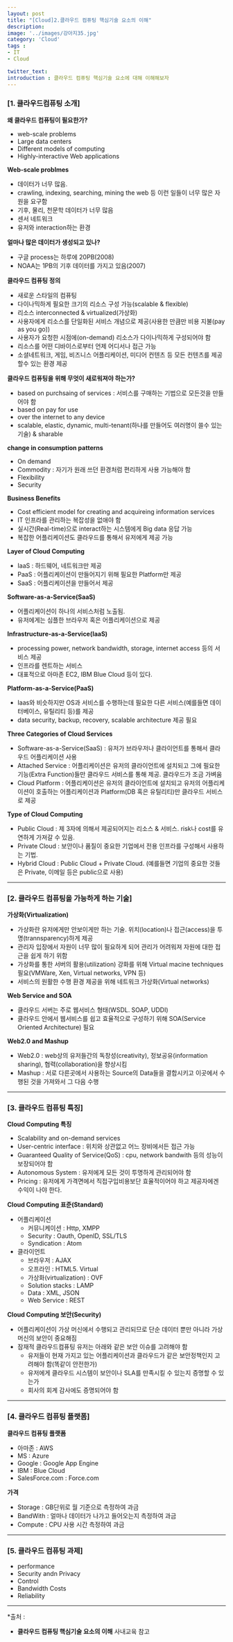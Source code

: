 ```yaml
---
layout: post
title: "[Cloud]2.클라우드 컴퓨팅 핵심기술 요소의 이해"
description: 
image: '../images/강아지35.jpg'
category: 'Cloud'
tags : 
- IT
- Cloud

twitter_text: 
introduction : 클라우드 컴퓨팅 핵심기술 요소에 대해 이해해보자 
---
```


### [1. 클라우드컴퓨팅 소개]

**왜 클라우드 컴퓨팅이 필요한가?**
 - web-scale problems
 - Large data centers
 - Different models of computing
 - Highly-interactive Web applications


**Web-scale problmes**
- 데이터가 너무 많음. 
- crawling, indexing, searching, mining the web 등 이런 일들이 너무 많은 자원을 요구함
- 기후, 물리, 천문학 데이터가 너무 많음
- 센서 네트워크
- 유저와 interaction하는 환경


**얼마나 많은 데이터가 생성되고 있나?**
- 구글 process는 하루에 20PB(2008)
- NOAA는 1PB의 기후 데이터를 가지고 있음(2007)


**클라우드 컴퓨팅 정의**
- 새로운 스타일의 컴퓨팅
- 다이나믹하게 필요한 크기의 리소스 구성 가능(scalable & flexible)
- 리소스 interconnected & virtualized(가상화)
- 사용자에게 리소스를 단일화된 서비스 개념으로 제공(사용한 만큼만 비용 지불(pay as you go))
- 사용자가 요청한 시점에(on-demand) 리소스가 다이나믹하게 구성되어야 함
- 리소스를 어떤 디바이스로부터 언제 어디서나 접근 가능
- 소셜네트워크, 게임, 비즈니스 어플리케이션, 미디어 컨텐츠 등 모든 컨텐츠를 제공할수 있는 환경 제공


**클라우드 컴퓨팅을 위해 무엇이 새로워져야 하는가?**
- based on purchsaing of services : 서비스를 구매하는 기법으로 모든것을 만들어야 함
- based on pay for use
- over the internet to any device
- scalable, elastic, dynamic, multi-tenant(하나를 만들어도 여러명이 쓸수 있는 기술) & sharable


**change in consumption patterns**
- On demand
- Commodity : 자기가 원래 쓰던 환경처럼 편리하게 사용 가능해야 함
- Flexibility
- Security 


**Business Benefits**
- Cost efficient model for creating and acquireing information services
- IT 인프라를 관리하는 복잡성을 없애야 함
- 실시간(Real-time)으로 interact하는 시스템에게 Big data 응답 가능
- 복잡한 어플리케이션도 클라우드를 통해서 유저에게 제공 가능


**Layer of Cloud Computing**
- IaaS : 하드웨어, 네트워크만 제공
- PaaS : 어플리케이션이 만들어지기 위해 필요한 Platform만 제공
- SaaS : 어플리케이션을 만들어서 제공


**Software-as-a-Service(SaaS)**
- 어플리케이션이 하나의 서비스처럼 노출됨.
- 유저에게는 심플한 브라우저 혹은 어플리케이션으로 제공

**Infrastructure-as-a-Service(IaaS)**
- processing power, network bandwidth, storage, internet access 등의 서비스 제공
- 인프라를 렌트하는 서비스
- 대표적으로 아마존 EC2, IBM Blue Cloud 등이 있다.

**Platform-as-a-Service(PaaS)**
- Iaas와 비슷하지만 OS과 서비스를 수행하는데 필요한 다른 서비스(예를들면 데이터베이스, 유틸리티 등)를 제공
- data security, backup, recovery, scalable architecture 제공 필요


**Three Categories of Cloud Services**
- Software-as-a-Service(SaaS) : 유저가 브라우저나 클라이언트를 통해서 클라우드 어플리케이션 사용
- Attached Service : 어플리케이션은 유저의 클라이언트에 설치되고 그에 필요한 기능(Extra Function)들만 클라우드 서비스를 통해 제공. 클라우드가 조금 가벼움
- Cloud Platform : 어플리케이션은 유저의 클라이언트에 설치되고 유저의 어플리케이션이 호출하는 어플리케이션과 Platform(DB 혹은 유틸리티)만 클라우드 서비스로 제공


**Type of Cloud Computing**
- Public Cloud : 제 3자에 의해서 제공되어지는 리소스 & 서비스. risk나 cost를 유연하게 가져갈 수 있음.
- Private Cloud : 보안이나 품질이 중요한 기업에서 전용 인프라를 구성해서 사용하는 기법.
- Hybrid Cloud : Public Cloud +  Private Cloud. (예를들면 기업의 중요한 것들은 Private, 이메일 등은 public으로 사용)


_ _ _



### [2. 클라우드 컴퓨팅을 가능하게 하는 기술]

**가상화(Virtualization)**
- 가상화란 유저에게만 안보이게만 하는 기술. 위치(location)나 접근(access)을 투명(trannsparency)하게 제공
- 관리자 입장에서 자원이 너무 많이 필요하게 되어 관리가 어려워져 자원에 대한 접근을 쉽게 하기 위함
- 가상화를 통한 서버의 활용(utilization) 강화를 위해 Virtual macine techniques 필요(VMWare, Xen, Virtual networks, VPN 등)
- 서비스의 원활한 수행 환경 제공을 위해 네트워크 가상화(Virtual networks)


**Web Service and SOA**
- 클라우드 서버는 주로 웹서비스 형태(WSDL. SOAP, UDDI)
- 클라우드 안에서 웹서비스를 쉽고 효율적으로 구성하기 위해 SOA(Service Oriented Architecture) 필요


**Web2.0 and Mashup**
- Web2.0 : web상의 유저들간의 독창성(creativity), 정보공유(information sharing), 협력(collaboration)을 향상시킴
- Mashup : 서로 다른곳에서 사용하는 Source의 Data들을 결합시키고 이곳에서 수행된 것을 가져와서 그 다음 수행



_ _ _



### [3. 클라우드 컴퓨팅 특징]

**Cloud Computing 특징**
- Scalability and on-demand services
- User-centric interface : 위치와 상관없고 어느 장비에서든 접근 가능
- Guaranteed Quality of Service(QoS) : cpu, network bandwith 등의 성능이 보장되어야 함
- Autonomous System : 유저에게 모든 것이 투명하게 관리되어야 함
- Pricing : 유저에게 가격면에서 직접구입비용보단 효율적이어야 하고 제공자에겐 수익이 나야 한다.


**Cloud Computing 표준(Standard)**
- 어플리케이션
	- 커뮤니케이션 : Http, XMPP
	- Security : Oauth, OpenID, SSL/TLS
	- Syndication : Atom
- 클라이언트
	- 브라우저 : AJAX
	- 오프라인 : HTML5. Virtual
	- 가상화(virtualization) : OVF
	- Solution stacks : LAMP
	- Data : XML, JSON
	- Web Service : REST



**Cloud Computing 보안(Security)**
- 어플리케이션이 가상 머신에서 수행되고 관리되므로 단순 데이터 뿐만 아니라 가상머신의 보안이 중요해짐
- 잠재적 클라우드컴퓨팅 유저는 아래와 같은 보안 이슈를 고려해야 함
	- 유저들이 현재 가지고 있는 어플리케이션과 클라우드가 같은 보안정책인지 고려해야 함(똑같이 안전한가)
	- 유저에게 클라우드 시스템이 보안이나 SLA를 만족시킬 수 있는지 증명할 수 있는가
	- 회사의 회계 감사에도 증명되어야 함

_ _ _




### [4. 클라우드 컴퓨팅 플랫폼]

**클라우드 컴퓨팅 플랫폼**
- 아마존 : AWS
- MS : Azure
- Google : Google App Engine
- IBM : Blue Cloud
- SalesForce.com : Force.com


**가격**
- Storage : GB단위로 월 기준으로 측정하여 과금
- BandWith : 얼마나 데이터가 나가고 들어오는지 측정하여 과금
- Compute : CPU 사용 시간 측정하여 과금




_ _ _




### [5. 클라우드 컴퓨팅 과제]
- performance
- Security andn Privacy
- Control
- Bandwidth Costs
- Reliability








_ _ _


*출처 : 
- **클라우드 컴퓨팅 핵심기술 요소의 이해** 사내교육 참고
